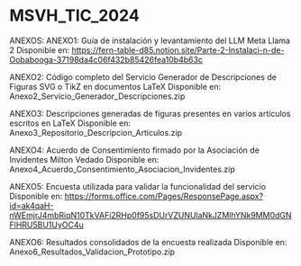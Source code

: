 # MSVH_TIC_2024
ANEXOS:
ANEXO1: Guía de instalación y levantamiento del LLM Meta Llama 2
Disponible en: https://fern-table-d85.notion.site/Parte-2-Instalaci-n-de-Oobabooga-37198da4c06f432b85426fea10b4b63c

ANEXO2: Código completo del Servicio Generador de Descripciones de Figuras SVG o TikZ en documentos LaTeX
Disponible en: Anexo2_Servicio_Generador_Descripciones.zip

ANEXO3: Descripciones generadas de figuras presentes en varios artículos escritos en LaTeX
Disponible en: Anexo3_Repositorio_Descripcion_Articulos.zip

ANEXO4: Acuerdo de Consentimiento firmado por la Asociación de Invidentes Milton Vedado
Disponible en: Anexo4_Acuerdo_Consentimiento_Asociacion_Invidentes.zip

ANEXO5: Encuesta utilizada para validar la funcionalidad del servicio
Disponible en: https://forms.office.com/Pages/ResponsePage.aspx?id=ak4qaH-nWEmjrJ4mbRiqN10TkVAFi2RHp0f95sDUrVZUNUlaNkJZMlhYNk9MM0dGNFlHRU5BU1UyOC4u

ANEXO6: Resultados consolidados de la encuesta realizada
Disponible en: Anexo6_Resultados_Validacion_Prototipo.zip

